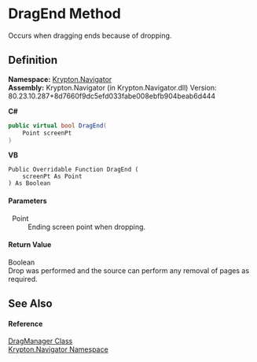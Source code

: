 # DragEnd Method


Occurs when dragging ends because of dropping.



## Definition
**Namespace:** <a href="a21ac074-d119-3dc6-bd1c-d3a12c0128bc.md">Krypton.Navigator</a>  
**Assembly:** Krypton.Navigator (in Krypton.Navigator.dll) Version: 80.23.10.287+8d7660f9dc5efd033fabe008ebfb904beab6d444

**C#**
``` C#
public virtual bool DragEnd(
	Point screenPt
)
```
**VB**
``` VB
Public Overridable Function DragEnd ( 
	screenPt As Point
) As Boolean
```



#### Parameters
<dl><dt>  Point</dt><dd>Ending screen point when dropping.</dd></dl>

#### Return Value
Boolean  
Drop was performed and the source can perform any removal of pages as required.

## See Also


#### Reference
<a href="c4c7f6d9-6a9b-f8b6-729f-aff343ef1cac.md">DragManager Class</a>  
<a href="a21ac074-d119-3dc6-bd1c-d3a12c0128bc.md">Krypton.Navigator Namespace</a>  
